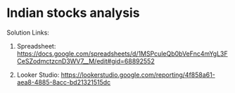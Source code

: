 # Indian stocks analysis

Solution Links: 
1.	Spreadsheet:
https://docs.google.com/spreadsheets/d/1MSPculeQb0bVeFnc4mYgL3FCeSZodmctzcnD3WV7__M/edit#gid=68892552

2.	Looker Studio:
https://lookerstudio.google.com/reporting/4f858a61-aea8-4885-8acc-bd21321515dc
